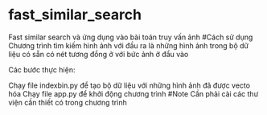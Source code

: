# fast_similar_search
Fast similar search và ứng dụng vào bài toán truy vấn ảnh
#Cách sử dụng
Chương trình tìm kiếm hình ảnh với đầu ra là những hình ảnh trong bộ dữ liệu có sẵn có nét tương đồng ở với bức ảnh ở đầu vào

Các bước thực hiện:

Chạy file indexbin.py để tạo bộ dữ liệu với những hình ảnh đã được vecto hóa
Chạy file app.py để khởi động chương trình
#Note
Cần phải cài các thư viện cần thiết có trong chương trình
